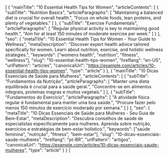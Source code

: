 [
  {
    "mainTitle": "10 Essential Health Tips for Women",
    "articleContents": [
      {
        "subTitle": "Nutrition Basics",
        "articleParagraphs": [
          "Maintaining a balanced diet is crucial for overall health.",
          "Focus on whole foods, lean proteins, and plenty of vegetables."
        ]
      },
      {
        "subTitle": "Exercise Fundamentals",
        "articleParagraphs": [
          "Regular physical activity is key to maintaining good health.",
          "Aim for at least 150 minutes of moderate exercise per week."
        ]
      }
    ],
    "seo": {
      "metaTitle": "10 Essential Health Tips for Women - Your Guide to Wellness",
      "metaDescription": "Discover expert health advice tailored specifically for women. Learn about nutrition, exercise, and holistic wellness strategies.",
      "keywords": ["womens health", "nutrition", "fitness", "wellness"],
      "slug": "10-essential-health-tips-women",
      "hreflang": "en-US",
      "urlPattern": "articles",
      "canonicalUrl": "https://example.com/articles/10-essential-health-tips-women",
      "type": "article"
    }
  },
  {
    "mainTitle": "10 Dicas Essenciais de Saúde para Mulheres",
    "articleContents": [
      {
        "subTitle": "Fundamentos da Nutrição",
        "articleParagraphs": [
          "Manter uma dieta equilibrada é crucial para a saúde geral.",
          "Concentre-se em alimentos integrais, proteínas magras e muitos vegetais."
        ]
      },
      {
        "subTitle": "Fundamentos do Exercício",
        "articleParagraphs": [
          "A atividade física regular é fundamental para manter uma boa saúde.",
          "Procure fazer pelo menos 150 minutos de exercício moderado por semana."
        ]
      }
    ],
    "seo": {
      "metaTitle": "10 Dicas Essenciais de Saúde para Mulheres - Seu Guia de Bem-Estar",
      "metaDescription": "Descubra conselhos de saúde de especialistas especificamente para mulheres. Aprenda sobre nutrição, exercícios e estratégias de bem-estar holístico.",
      "keywords": ["saúde feminina", "nutrição", "fitness", "bem-estar"],
      "slug": "10-dicas-essenciais-saude-mulheres",
      "hreflang": "pt-BR",
      "urlPattern": "artigos",
      "canonicalUrl": "https://example.com/articles/10-dicas-essenciais-saude-mulheres",
      "type": "article"
    }
  }
]